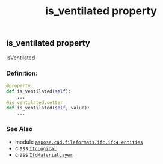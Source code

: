 ﻿---
title: is_ventilated property
second_title: Aspose.CAD for Python via .NET API References
description: 
type: docs
weight: 60
url: /aspose.cad.fileformats.ifc.ifc4.entities/ifcmateriallayer/is_ventilated/
is_root: false
---

## is_ventilated property


IsVentilated
### Definition:
```python
@property
def is_ventilated(self):
    ...
@is_ventilated.setter
def is_ventilated(self, value):
    ...
```

### See Also
* module [`aspose.cad.fileformats.ifc.ifc4.entities`](../../)
* class [`IfcLogical`](/cad/python-net/aspose.cad.fileformats.ifc.ifc4.types/ifclogical)
* class [`IfcMaterialLayer`](/cad/python-net/aspose.cad.fileformats.ifc.ifc4.entities/ifcmateriallayer)

